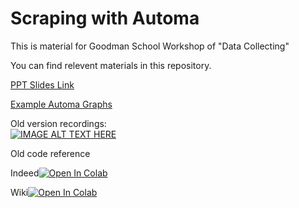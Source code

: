 # Scraping with Automa

This is material for Goodman School Workshop of "Data Collecting"

You can find relevent materials in this repository.

[PPT Slides Link](https://github.com/Goodman-School/Scraping_with_automa/raw/main/Data%20Collection%20Workshop%202023.pptx)

[Example Automa Graphs](https://github.com/Goodman-School/Scraping_with_automa/tree/main/examples)

Old version recordings:  
[![IMAGE ALT TEXT HERE](https://img.youtube.com/vi/Ic3UG31ZNjs/0.jpg)](https://www.youtube.com/watch?v=Ic3UG31ZNjs&list=PLvRDiuT-xWexeXEoCQuCUyLt8uP4CXul8&index=1)

Old code reference

Indeed[![Open In Colab](https://colab.research.google.com/assets/colab-badge.svg)](https://colab.research.google.com/drive/1c1nh-lhcoZxjwQn8NtLX1s9CtTRZ93ut?usp=sharing)

Wiki[![Open In Colab](https://colab.research.google.com/assets/colab-badge.svg)](https://colab.research.google.com/drive/1dNla7NxfC8LnYoxfE6BAknq60rjwMS63?usp=sharing)
